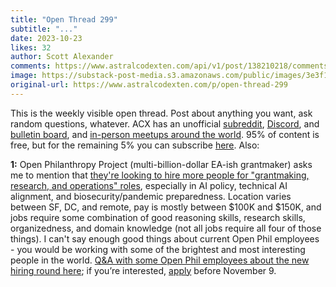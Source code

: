 ```yaml
---
title: "Open Thread 299"
subtitle: "..."
date: 2023-10-23
likes: 32
author: Scott Alexander
comments: https://www.astralcodexten.com/api/v1/post/138210218/comments?&all_comments=true
image: https://substack-post-media.s3.amazonaws.com/public/images/3e3f11b6-a50c-4cb0-8c12-62642937bfef_251x255.png
original-url: https://www.astralcodexten.com/p/open-thread-299
---
```

This is the weekly visible open thread. Post about anything you want, ask random questions, whatever. ACX has an unofficial [subreddit](https://www.reddit.com/r/slatestarcodex/), [Discord](https://discord.gg/RTKtdut), and [bulletin board](https://www.datasecretslox.com/index.php), and [in-person meetups around the world](https://www.lesswrong.com/community?filters%5B0%5D=SSC). 95% of content is free, but for the remaining 5% you can subscribe [here](https://astralcodexten.substack.com/subscribe?). Also:

**1:** Open Philanthropy Project (multi-billion-dollar EA-ish grantmaker) asks me to mention that [they're looking to hire more people for "grantmaking, research, and operations" roles](https://www.openphilanthropy.org/research/new-roles-on-our-gcr-team/), especially in AI policy, technical AI alignment, and biosecurity/pandemic preparedness. Location varies between SF, DC, and remote, pay is mostly between $100K and $150K, and jobs require some combination of good reasoning skills, research skills, organizedness, and domain knowledge (not all jobs require all four of those things). I can't say enough good things about current Open Phil employees - you would be working with some of the brightest and most interesting people in the world. [Q&A with some Open Phil employees about the new hiring round here](https://forum.effectivealtruism.org/posts/peLstYwka2EzxiNG7/ama-six-open-philanthropy-staffers-discuss-op-s-new-gcr); if you’re interested, [apply](https://www.openphilanthropy.org/research/new-roles-on-our-gcr-team/#9-application-form) before November 9.
